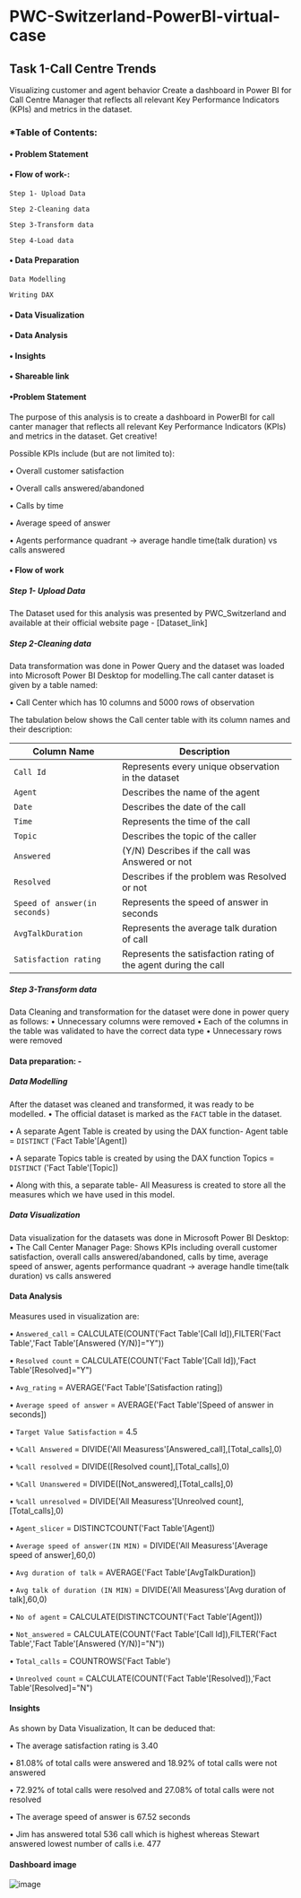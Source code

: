# PWC-Switzerland-PowerBI-virtual-case

## Task 1-Call Centre Trends


Visualizing customer and agent behavior
Create a dashboard in Power BI for Call Centre Manager that reflects all relevant Key Performance Indicators (KPIs) and metrics in the dataset. 


###  *Table of Contents:

#### •		Problem Statement

#### •		Flow of work-:
```             
Step 1- Upload Data
             
Step 2-Cleaning data
            
Step 3-Transform data
             
Step 4-Load data 
```
#### •	Data Preparation
```
Data Modelling

Writing DAX 
```
#### •		Data Visualization

#### •		Data Analysis

#### •		Insights

#### •		Shareable link

#### •Problem Statement

The purpose of this analysis is to create a dashboard in PowerBI for call canter manager that reflects all relevant Key Performance Indicators (KPIs) and metrics in the dataset. Get creative!

Possible KPIs include (but are not limited to):

•	Overall customer satisfaction

•	Overall calls answered/abandoned

•	Calls by time

•	Average speed of answer

•	Agents performance quadrant -> average handle time(talk duration) vs calls answered


#### •	Flow of work

##### Step 1- Upload Data

The Dataset used for this analysis was presented by PWC_Switzerland and available at their official website page - [Dataset_link]

##### Step 2-Cleaning data

Data transformation was done in Power Query and the dataset was loaded into Microsoft Power BI Desktop for modelling.The call canter dataset is given by a table named:

•	Call Center which has 10 columns and 5000 rows of observation

The tabulation below shows the Call center table with its column names and their description:

| Column Name	    | Description     | 
| ------------- | ------------- | 
| `Call Id`        |Represents every unique observation in the dataset         | `NewYork`   |
| `Agent	  `         | Describes the name of the agent           | `Toronto`   |
| `Date` |    	                  Describes the date of the call|
| `Time` |	                        Represents the time of the call|
|`Topic` |                       Describes the topic of the caller|
| `Answered`                     |(Y/N)	Describes if the call was Answered or not|
|  `Resolved`	                    |Describes if the problem was Resolved or not|
| `Speed of answer(in seconds)`	|Represents the speed of answer in seconds|
| `AvgTalkDuration`              |	Represents the average talk duration of call|
| `Satisfaction rating`	        |Represents the satisfaction rating of the agent during the call|

##### Step 3-Transform data
Data Cleaning and transformation for the dataset were done in power query as follows:
•	Unnecessary columns were removed
•	Each of the columns in the table was validated to have the correct data type
•	Unnecessary rows were removed

#### Data preparation: -

##### Data Modelling
After the dataset was cleaned and transformed, it was ready to be modelled.
•	The official dataset is marked as the `FACT` table in the dataset.

•	A separate Agent Table is created by using the DAX function-
Agent table = `DISTINCT` ('Fact Table'[Agent])

•	A separate Topics table is created by using the DAX function
        Topics = `DISTINCT` ('Fact Table'[Topic])
        
•	Along with this, a separate table- All Measuress is created to store all the measures which we have used in this model.

##### Data Visualization
Data visualization for the datasets was done in Microsoft Power BI Desktop:
•	The Call Center Manager Page: Shows KPIs including overall customer satisfaction, overall calls answered/abandoned, calls by time, average speed of answer, 
agents performance quadrant -> average handle time(talk duration) vs calls answered

#### Data Analysis
Measures used in visualization are:

•	`Answered_call` = CALCULATE(COUNT('Fact Table'[Call Id]),FILTER('Fact Table','Fact Table'[Answered (Y/N)]="Y"))

•	`Resolved count` = CALCULATE(COUNT('Fact Table'[Call Id]),'Fact Table'[Resolved]="Y")

•	`Avg_rating` = AVERAGE('Fact Table'[Satisfaction rating])

•	`Average speed of answer` = AVERAGE('Fact Table'[Speed of answer in seconds])

•	`Target Value Satisfaction` = 4.5

•	`%Call Answered` = DIVIDE('All Measuress'[Answered_call],[Total_calls],0)

•	`%call resolved` = DIVIDE([Resolved count],[Total_calls],0)

•	`%Call Unanswered` = DIVIDE([Not_answered],[Total_calls],0)

•	`%call unresolved` = DIVIDE('All Measuress'[Unreolved count],[Total_calls],0)

•	`Agent_slicer` = DISTINCTCOUNT('Fact Table'[Agent])

•	`Average speed of answer(IN MIN)` = DIVIDE('All Measuress'[Average speed of answer],60,0)

•	`Avg duration of talk` = AVERAGE('Fact Table'[AvgTalkDuration])

•	`Avg talk of duration (IN MIN)` = DIVIDE('All Measuress'[Avg duration of talk],60,0)

•	`No of agent` = CALCULATE(DISTINCTCOUNT('Fact Table'[Agent]))

•	`Not_answered` = CALCULATE(COUNT('Fact Table'[Call Id]),FILTER('Fact Table','Fact Table'[Answered (Y/N)]="N"))

•	`Total_calls` = COUNTROWS('Fact Table')

•	`Unreolved count` = CALCULATE(COUNT('Fact Table'[Resolved]),'Fact Table'[Resolved]="N")


#### Insights

As shown by Data Visualization, It can be deduced that:

•	The average satisfaction rating is 3.40

•	81.08% of total calls were answered and 18.92% of total calls were not answered

•	72.92% of total calls were resolved and 27.08% of total calls were not resolved

•	The average speed of answer is 67.52 seconds

•	Jim has answered total 536 call which is highest whereas Stewart answered lowest number of calls i.e. 477



#### Dashboard image


![image](https://user-images.githubusercontent.com/127341700/227794003-eabb02dd-3e8e-40c8-9611-79bedba25ce7.png)











